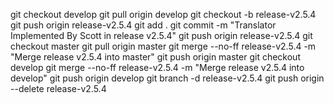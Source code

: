 git checkout develop
git pull origin develop
git checkout -b release-v2.5.4
git push origin release-v2.5.4
git add .
git commit -m "Translator Implemented By Scott in release v2.5.4"
git push origin release-v2.5.4
git checkout master
git pull origin master
git merge --no-ff release-v2.5.4 -m "Merge release v2.5.4 into master"
git push origin master
git checkout develop
git merge --no-ff release-v2.5.4 -m "Merge release v2.5.4 into develop"
git push origin develop
git branch -d release-v2.5.4
git push origin --delete release-v2.5.4
